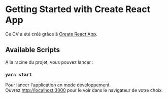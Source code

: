 # Getting Started with Create React App

Ce CV a été créé grâce à [Create React App](https://github.com/facebook/create-react-app).

## Available Scripts

A la racine du projet, vous pouvez lancer :

### `yarn start`

Pour lancer l'application en mode développement.\
Ouvrez [http://localhost:3000](http://localhost:3000) pour le voir dans le navigateur de votre choix.
